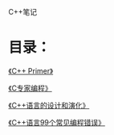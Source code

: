 C++笔记

# 目录：
  
[《C++ Primer》](cpp-primer/README.md)

[《C专家编程》](expert-c-programming/README.md)

[《C++语言的设计和演化》](the-design-and-evolution-of-c++/README.md)

[《C++语言99个常见编程错误》](cpp-gotchas/README.md)
